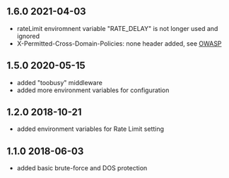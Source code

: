 ## 1.6.0 2021-04-03
* rateLimit enviromnent variable "RATE_DELAY" is not longer used and ignored
* X-Permitted-Cross-Domain-Policies: none header added, see [OWASP](https://owasp.org/www-project-secure-headers/#x-permitted-cross-domain-policies)

## 1.5.0 2020-05-15
* added "toobusy" middleware
* added more environment variables for configuration

## 1.2.0 2018-10-21
* added environment variables for Rate Limit setting

## 1.1.0 2018-06-03
* added basic brute-force and DOS protection
